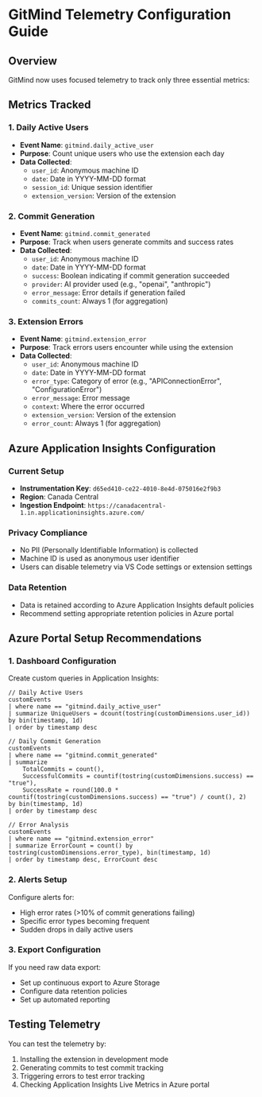 # GitMind Telemetry Configuration Guide

## Overview

GitMind now uses focused telemetry to track only three essential metrics:

## Metrics Tracked

### 1. Daily Active Users

- **Event Name**: `gitmind.daily_active_user`
- **Purpose**: Count unique users who use the extension each day
- **Data Collected**:
  - `user_id`: Anonymous machine ID
  - `date`: Date in YYYY-MM-DD format
  - `session_id`: Unique session identifier
  - `extension_version`: Version of the extension

### 2. Commit Generation

- **Event Name**: `gitmind.commit_generated`
- **Purpose**: Track when users generate commits and success rates
- **Data Collected**:
  - `user_id`: Anonymous machine ID
  - `date`: Date in YYYY-MM-DD format
  - `success`: Boolean indicating if commit generation succeeded
  - `provider`: AI provider used (e.g., "openai", "anthropic")
  - `error_message`: Error details if generation failed
  - `commits_count`: Always 1 (for aggregation)

### 3. Extension Errors

- **Event Name**: `gitmind.extension_error`
- **Purpose**: Track errors users encounter while using the extension
- **Data Collected**:
  - `user_id`: Anonymous machine ID
  - `date`: Date in YYYY-MM-DD format
  - `error_type`: Category of error (e.g., "APIConnectionError", "ConfigurationError")
  - `error_message`: Error message
  - `context`: Where the error occurred
  - `extension_version`: Version of the extension
  - `error_count`: Always 1 (for aggregation)

## Azure Application Insights Configuration

### Current Setup

- **Instrumentation Key**: `d65ed410-ce22-4010-8e4d-075016e2f9b3`
- **Region**: Canada Central
- **Ingestion Endpoint**: `https://canadacentral-1.in.applicationinsights.azure.com/`

### Privacy Compliance

- No PII (Personally Identifiable Information) is collected
- Machine ID is used as anonymous user identifier
- Users can disable telemetry via VS Code settings or extension settings

### Data Retention

- Data is retained according to Azure Application Insights default policies
- Recommend setting appropriate retention policies in Azure portal

## Azure Portal Setup Recommendations

### 1. Dashboard Configuration

Create custom queries in Application Insights:

```kusto
// Daily Active Users
customEvents
| where name == "gitmind.daily_active_user"
| summarize UniqueUsers = dcount(tostring(customDimensions.user_id)) by bin(timestamp, 1d)
| order by timestamp desc

// Daily Commit Generation
customEvents
| where name == "gitmind.commit_generated"
| summarize
    TotalCommits = count(),
    SuccessfulCommits = countif(tostring(customDimensions.success) == "true"),
    SuccessRate = round(100.0 * countif(tostring(customDimensions.success) == "true") / count(), 2)
by bin(timestamp, 1d)
| order by timestamp desc

// Error Analysis
customEvents
| where name == "gitmind.extension_error"
| summarize ErrorCount = count() by tostring(customDimensions.error_type), bin(timestamp, 1d)
| order by timestamp desc, ErrorCount desc
```

### 2. Alerts Setup

Configure alerts for:

- High error rates (>10% of commit generations failing)
- Specific error types becoming frequent
- Sudden drops in daily active users

### 3. Export Configuration

If you need raw data export:

- Set up continuous export to Azure Storage
- Configure data retention policies
- Set up automated reporting

## Testing Telemetry

You can test the telemetry by:

1. Installing the extension in development mode
2. Generating commits to test commit tracking
3. Triggering errors to test error tracking
4. Checking Application Insights Live Metrics in Azure portal
